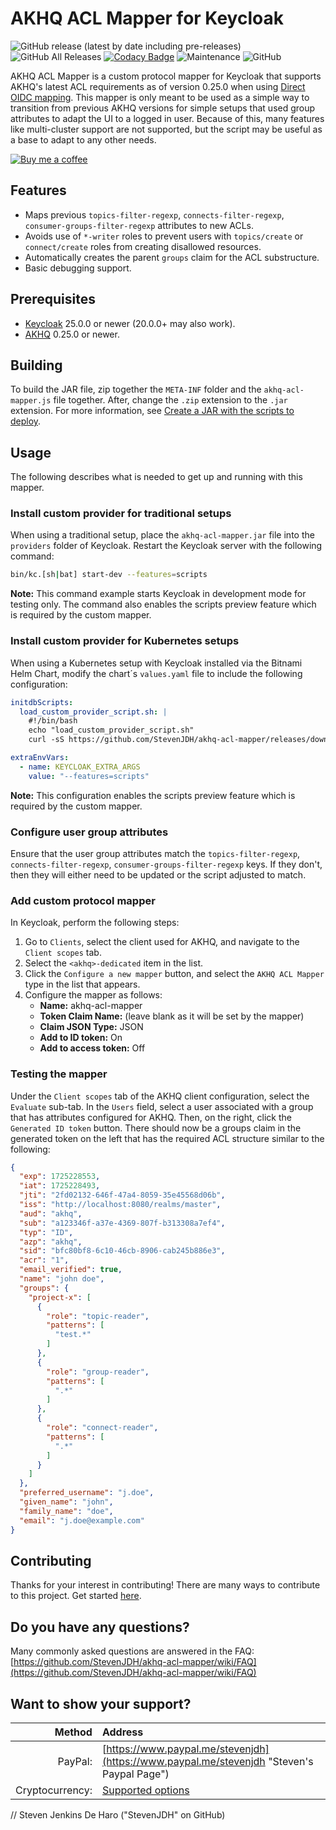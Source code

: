 # AKHQ ACL Mapper for Keycloak

![GitHub release (latest by date including pre-releases)](https://img.shields.io/github/v/release/StevenJDH/akhq-acl-mapper?include_prereleases)
![GitHub All Releases](https://img.shields.io/github/downloads/StevenJDH/akhq-acl-mapper/total)
[![Codacy Badge](https://app.codacy.com/project/badge/Grade/7bef58acd7cd45bdb37a417c7534578e)](https://app.codacy.com/gh/StevenJDH/akhq-acl-mapper/dashboard?utm_source=gh&utm_medium=referral&utm_content=&utm_campaign=Badge_grade)
![Maintenance](https://img.shields.io/badge/yes-4FCA21?label=maintained&style=flat)
![GitHub](https://img.shields.io/github/license/StevenJDH/akhq-acl-mapper)

AKHQ ACL Mapper is a custom protocol mapper for Keycloak that supports AKHQ's latest ACL requirements as of version 0.25.0 when using [Direct OIDC mapping](https://akhq.io/docs/configuration/authentifications/oidc.html#direct-oidc-mapping). This mapper is only meant to be used as a simple way to transition from previous AKHQ versions for simple setups that used group attributes to adapt the UI to a logged in user. Because of this, many features like multi-cluster support are not supported, but the script may be useful as a base to adapt to any other needs.

[![Buy me a coffee](https://img.shields.io/static/v1?label=Buy%20me%20a&message=coffee&color=important&style=flat&logo=buy-me-a-coffee&logoColor=white)](https://www.buymeacoffee.com/stevenjdh)

## Features
* Maps previous `topics-filter-regexp`, `connects-filter-regexp`, `consumer-groups-filter-regexp` attributes to new ACLs.
* Avoids use of `*-writer` roles to prevent users with `topics/create` or `connect/create` roles from creating disallowed resources.
* Automatically creates the parent `groups` claim for the ACL substructure.
* Basic debugging support.

## Prerequisites
* [Keycloak](https://www.keycloak.org/downloads) 25.0.0 or newer (20.0.0+ may also work).
* [AKHQ](https://github.com/tchiotludo/akhq/releases) 0.25.0 or newer.

## Building
To build the JAR file, zip together the `META-INF` folder and the `akhq-acl-mapper.js` file together. After, change the `.zip` extension to the `.jar` extension. For more information, see [Create a JAR with the scripts to deploy](https://www.keycloak.org/docs/latest/server_development/#create-a-jar-with-the-scripts-to-deploy).

## Usage
The following describes what is needed to get up and running with this mapper.

### Install custom provider for traditional setups
When using a traditional setup, place the `akhq-acl-mapper.jar` file into the `providers` folder of Keycloak. Restart the Keycloak server with the following command:

```bash
bin/kc.[sh|bat] start-dev --features=scripts
```

**Note:** This command example starts Keycloak in development mode for testing only. The command also enables the scripts preview feature which is required by the custom mapper.

### Install custom provider for Kubernetes setups
When using a Kubernetes setup with Keycloak installed via the Bitnami Helm Chart, modify the chart´s `values.yaml` file to include the following configuration:

```yaml
initdbScripts:
  load_custom_provider_script.sh: |
    #!/bin/bash
    echo "load_custom_provider_script.sh"
    curl -sS https://github.com/StevenJDH/akhq-acl-mapper/releases/download/0.1.0/akhq-acl-mapper.jar -o /opt/bitnami/keycloak/providers/akhq_acl_mapper.jar

extraEnvVars:
  - name: KEYCLOAK_EXTRA_ARGS
    value: "--features=scripts"
```

**Note:** This configuration enables the scripts preview feature which is required by the custom mapper.

### Configure user group attributes
Ensure that the user group attributes match the `topics-filter-regexp`, `connects-filter-regexp`, `consumer-groups-filter-regexp` keys. If they don't, then they will either need to be updated or the script adjusted to match.

### Add custom protocol mapper
In Keycloak, perform the following steps:

1. Go to `Clients`, select the client used for AKHQ, and navigate to the `Client scopes` tab.
2. Select the `<akhq>-dedicated` item in the list.
3. Click the `Configure a new mapper` button, and select the `AKHQ ACL Mapper` type in the list that appears.
4. Configure the mapper as follows:
   * **Name:** akhq-acl-mapper
   * **Token Claim Name:** (leave blank as it will be set by the mapper)
   * **Claim JSON Type:** JSON
   * **Add to ID token:** On
   * **Add to access token:** Off

### Testing the mapper
Under the `Client scopes` tab of the AKHQ client configuration, select the `Evaluate` sub-tab. In the `Users` field, select a user associated with a group that has attributes configured for AKHQ. Then, on the right, click the `Generated ID token` button. There should now be a groups claim in the generated token on the left that has the required ACL structure similar to the following:

```json
{
  "exp": 1725228553,
  "iat": 1725228493,
  "jti": "2fd02132-646f-47a4-8059-35e45568d06b",
  "iss": "http://localhost:8080/realms/master",
  "aud": "akhq",
  "sub": "a123346f-a37e-4369-807f-b313308a7ef4",
  "typ": "ID",
  "azp": "akhq",
  "sid": "bfc80bf8-6c10-46cb-8906-cab245b886e3",
  "acr": "1",
  "email_verified": true,
  "name": "john doe",
  "groups": {
    "project-x": [
      {
        "role": "topic-reader",
        "patterns": [
          "test.*"
        ]
      },
      {
        "role": "group-reader",
        "patterns": [
          ".*"
        ]
      },
      {
        "role": "connect-reader",
        "patterns": [
          ".*"
        ]
      }
    ]
  },
  "preferred_username": "j.doe",
  "given_name": "john",
  "family_name": "doe",
  "email": "j.doe@example.com"
}
```

## Contributing
Thanks for your interest in contributing! There are many ways to contribute to this project. Get started [here](https://github.com/StevenJDH/.github/blob/main/docs/CONTRIBUTING.md).

## Do you have any questions?
Many commonly asked questions are answered in the FAQ:
[https://github.com/StevenJDH/akhq-acl-mapper/wiki/FAQ](https://github.com/StevenJDH/akhq-acl-mapper/wiki/FAQ)

## Want to show your support?

|Method          | Address                                                                                   |
|---------------:|:------------------------------------------------------------------------------------------|
|PayPal:         | [https://www.paypal.me/stevenjdh](https://www.paypal.me/stevenjdh "Steven's Paypal Page") |
|Cryptocurrency: | [Supported options](https://github.com/StevenJDH/StevenJDH/wiki/Donate-Cryptocurrency)    |


// Steven Jenkins De Haro ("StevenJDH" on GitHub)
